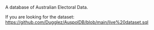A database of Australian Electoral Data.

If you are looking for the dataset: https://github.com/Dugglez/AuspolDB/blob/main/live%20dataset.sql
